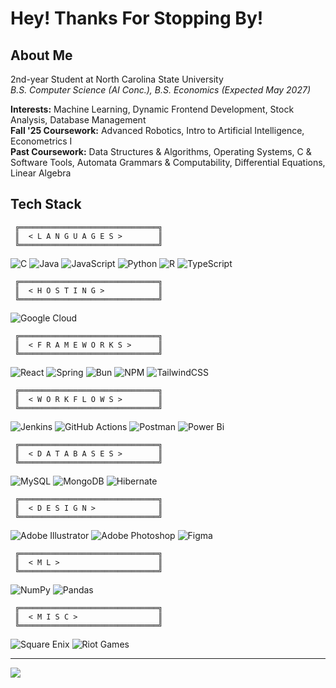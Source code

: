 # Hey! Thanks For Stopping By!

## About Me
2nd-year Student at North Carolina State University  
*B.S. Computer Science (AI Conc.), B.S. Economics (Expected May 2027)*

**Interests:** Machine Learning, Dynamic Frontend Development, Stock Analysis, Database Management  
**Fall '25 Coursework:** Advanced Robotics, Intro to Artificial Intelligence, Econometrics I  
**Past Coursework:** Data Structures & Algorithms, Operating Systems, C & Software Tools, Automata Grammars & Computability, Differential Equations, Linear Algebra
## Tech Stack

```ascii
 ╔═══════════════════════════════╗
 ║  < L A N G U A G E S >        ║
 ╚═══════════════════════════════╝
```
 
![C](https://img.shields.io/badge/c-%2300599C.svg?style=for-the-badge&logo=c&logoColor=white)  ![Java](https://img.shields.io/badge/java-%23ED8B00.svg?style=for-the-badge&logo=openjdk&logoColor=white)  ![JavaScript](https://img.shields.io/badge/javascript-%23323330.svg?style=for-the-badge&logo=javascript&logoColor=%23F7DF1E)  ![Python](https://img.shields.io/badge/python-3670A0?style=for-the-badge&logo=python&logoColor=ffdd54)  ![R](https://img.shields.io/badge/r-%23276DC3.svg?style=for-the-badge&logo=r&logoColor=white)  ![TypeScript](https://img.shields.io/badge/typescript-%23007ACC.svg?style=for-the-badge&logo=typescript&logoColor=white)  

```ascii
 ╔═══════════════════════════════╗
 ║  < H O S T I N G >            ║
 ╚═══════════════════════════════╝
```
 
![Google Cloud](https://img.shields.io/badge/GoogleCloud-%234285F4.svg?style=for-the-badge&logo=google-cloud&logoColor=white)  

```ascii
 ╔═══════════════════════════════╗
 ║  < F R A M E W O R K S >      ║
 ╚═══════════════════════════════╝
```

![React](https://img.shields.io/badge/react-%2320232a.svg?style=for-the-badge&logo=react&logoColor=%2361DAFB)  ![Spring](https://img.shields.io/badge/spring-%236DB33F.svg?style=for-the-badge&logo=spring&logoColor=white)  ![Bun](https://img.shields.io/badge/Bun-%23000000.svg?style=for-the-badge&logo=bun&logoColor=white)  ![NPM](https://img.shields.io/badge/NPM-%23CB3837.svg?style=for-the-badge&logo=npm&logoColor=white)  ![TailwindCSS](https://img.shields.io/badge/tailwindcss-%2338B2AC.svg?style=for-the-badge&logo=tailwind-css&logoColor=white)  

```ascii
 ╔═══════════════════════════════╗
 ║  < W O R K F L O W S >        ║
 ╚═══════════════════════════════╝
```

![Jenkins](https://img.shields.io/badge/jenkins-%232C5263.svg?style=for-the-badge&logo=jenkins&logoColor=white)  ![GitHub Actions](https://img.shields.io/badge/github%20actions-%232671E5.svg?style=for-the-badge&logo=githubactions&logoColor=white)  ![Postman](https://img.shields.io/badge/Postman-FF6C37?style=for-the-badge&logo=postman&logoColor=white)  ![Power Bi](https://img.shields.io/badge/power_bi-F2C811?style=for-the-badge&logo=powerbi&logoColor=black)  

```ascii
 ╔═══════════════════════════════╗
 ║  < D A T A B A S E S >        ║
 ╚═══════════════════════════════╝
```

![MySQL](https://img.shields.io/badge/mysql-4479A1.svg?style=for-the-badge&logo=mysql&logoColor=white)  ![MongoDB](https://img.shields.io/badge/MongoDB-%234ea94b.svg?style=for-the-badge&logo=mongodb&logoColor=white)  ![Hibernate](https://img.shields.io/badge/Hibernate-59666C?style=for-the-badge&logo=Hibernate&logoColor=white)  


```ascii
 ╔═══════════════════════════════╗
 ║  < D E S I G N >              ║
 ╚═══════════════════════════════╝
```
 
![Adobe Illustrator](https://img.shields.io/badge/adobe%20illustrator-%23FF9A00.svg?style=for-the-badge&logo=adobe%20illustrator&logoColor=white)  ![Adobe Photoshop](https://img.shields.io/badge/adobe%20photoshop-%2331A8FF.svg?style=for-the-badge&logo=adobe%20photoshop&logoColor=white)  ![Figma](https://img.shields.io/badge/figma-%23F24E1E.svg?style=for-the-badge&logo=figma&logoColor=white)  


```ascii
 ╔═══════════════════════════════╗
 ║  < M L >                      ║
 ╚═══════════════════════════════╝
```
  
![NumPy](https://img.shields.io/badge/numpy-%23013243.svg?style=for-the-badge&logo=numpy&logoColor=white)  ![Pandas](https://img.shields.io/badge/pandas-%23150458.svg?style=for-the-badge&logo=pandas&logoColor=white)  

```ascii
 ╔═══════════════════════════════╗
 ║  < M I S C >                  ║
 ╚═══════════════════════════════╝
```
![Square Enix](https://img.shields.io/badge/SquareEnix-%23ED1C24.svg?style=for-the-badge&logo=SquareEnix&logoColor=white)  ![Riot Games](https://img.shields.io/badge/riotgames-D32936.svg?style=for-the-badge&logo=riotgames&logoColor=white)

---
[![](https://visitcount.itsvg.in/api?id=skoyam&icon=0&color=7)](https://visitcount.itsvg.in)
